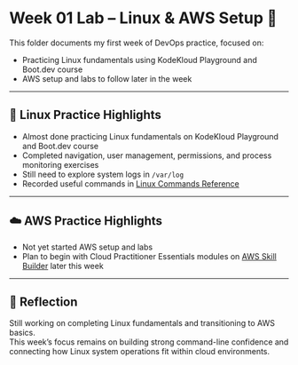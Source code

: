 # Week 01 Lab – Linux & AWS Setup 🧩

This folder documents my first week of DevOps practice, focused on:
- Practicing Linux fundamentals using KodeKloud Playground and Boot.dev course  
- AWS setup and labs to follow later in the week  

---

## 🐧 Linux Practice Highlights

- Almost done practicing Linux fundamentals on KodeKloud Playground and Boot.dev course  
- Completed navigation, user management, permissions, and process monitoring exercises  
- Still need to explore system logs in `/var/log`  
- Recorded useful commands in [Linux Commands Reference](../linux-commands.md)  

---

## ☁️ AWS Practice Highlights

- Not yet started AWS setup and labs  
- Plan to begin with Cloud Practitioner Essentials modules on [AWS Skill Builder](https://skillbuilder.aws) later this week  

---

## 🧠 Reflection

Still working on completing Linux fundamentals and transitioning to AWS basics.  
This week’s focus remains on building strong command-line confidence and connecting how Linux system operations fit within cloud environments.
